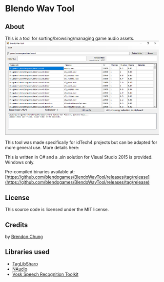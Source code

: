 # Blendo Wav Tool

## About
This is a tool for sorting/browsing/managing game audio assets.
![](wavtool.png)

This tool was made specifically for idTech4 projects but can be adapted for more general use. More details here:

This is written in C# and a .sln solution for Visual Studio 2015 is provided. Windows only.

Pre-compiled binaries available at: [https://github.com/blendogames/BlendoWavTool/releases/tag/release](https://github.com/blendogames/BlendoWavTool/releases/tag/release)

## License
This source code is licensed under the MIT license.

## Credits
by [Brendon Chung](https://blendogames.com)

## Libraries used
- [TagLibSharp](https://github.com/mono/taglib-sharp)
- [NAudio](https://github.com/naudio/NAudio)
- [Vosk Speech Recognition Toolkit](https://github.com/alphacep/vosk-api)
